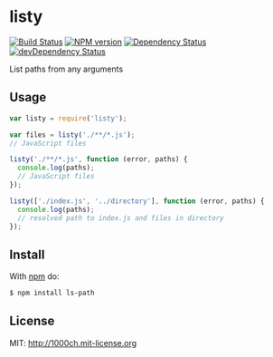 # listy

[![Build Status](https://travis-ci.org/1000ch/listy.svg?branch=master)](https://travis-ci.org/1000ch/listy)
[![NPM version](https://badge.fury.io/js/listy.svg)](http://badge.fury.io/js/listy)
[![Dependency Status](https://david-dm.org/1000ch/listy.svg)](https://david-dm.org/1000ch/listy)
[![devDependency Status](https://david-dm.org/1000ch/listy/dev-status.svg)](https://david-dm.org/1000ch/listy#info=devDependencies)

List paths from any arguments

## Usage

```javascript
var listy = require('listy');

var files = listy('./**/*.js');
// JavaScript files

listy('./**/*.js', function (error, paths) {
  console.log(paths);
  // JavaScript files
});

listy(['./index.js', '../directory'], function (error, paths) {
  console.log(paths);
  // resolved path to index.js and files in directory
});
```

## Install

With [npm](https://www.npmjs.com/) do:

```bash
$ npm install ls-path
```

## License

MIT: http://1000ch.mit-license.org
